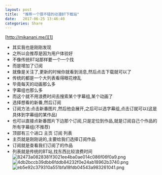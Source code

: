 ```yaml
---
layout: post
title:  "推荐一个很不错的动漫BT下载站"
date:   2017-06-25 13:46:40
categories: Share
---
```

[http://mikanani.me/][1]
 - 其实我也是刚刚发现
 - 之所以会推荐是因为用户体验好
 - 不像传统BT站那样要一个一个找
 - 而是增加了订阅
 - 就像是关注了,更新的时候你就看到消息,然后点击下载就可以了
 - 传统的都是一个大列表看得眼花缭乱
 - 毕竟每天的动画那么多
 - 字幕组也那么多
 - 而这个就不用浪费时间去搜索某个字幕组,某个动画了
 - 选择想看的新番,然后订阅
 - 订阅方法:点击新番图片,然后他会展开,之后可以选字幕组,点击订就可以(这是具体到字幕组的某作品)
 - 也可以直接点新番图片下边那个订阅,只是定位到作品,就是订阅自己个作品的所有字幕组(不推荐)
 - 顶部有三个进口 主页 订阅 列表
 - 主页就是刚刚说的,主要给我们选择订阅作品
 - 订阅就是查看我们订阅了的作品
 - 列表就是传统的BT站,找东西比较浪费时间
![82473a0828381f3021ee4ba0ae014c086f06f0a9.png][2]
![4db2bccb39dbb6fddb84232f0e24ab18962b3740.png][3]
![eb5e92c379310a551bfa18fdb04543a983261041.png][4]


  [1]: http://mikanani.me/
  [2]: http://imglf1.nosdn.127.net/img/cEczVHlUNlVvWHhiRnFDVHkxd2x6OW5tTTdkaitFdG8wK21tbnZFVXJucU05bWYzZVZvNjRRPT0.png
  [3]: http://imglf1.nosdn.127.net/img/cEczVHlUNlVvWHhiRnFDVHkxd2x6enhpZHg3bjBHbHJ5Q05zbzJCYXhpQ0JUY0w4Wm00dkZnPT0.png
  [4]: http://imglf2.nosdn.127.net/img/cEczVHlUNlVvWHhiRnFDVHkxd2x6MzFRdEdmdEVjVzdUQm1qOTVjdE9uY0tEVEJmRmJqZ2FnPT0.png